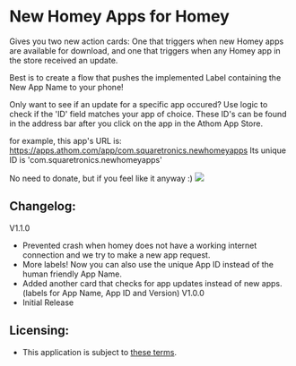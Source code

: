 # New Homey Apps for Homey
Gives you two new action cards:
	One that triggers when new Homey apps are available for download,
	and one that triggers when any Homey app in the store received an update.

Best is to create a flow that pushes the implemented Label containing the New App Name to your phone!


Only want to see if an update for a specific app occured?
Use logic to check if the 'ID' field matches your app of choice.
These ID's can be found in the address bar after you click on the app in the Athom App Store.

for example, this app's URL is:
https://apps.athom.com/app/com.squaretronics.newhomeyapps
Its unique ID is 'com.squaretronics.newhomeyapps'

No need to donate, but if you feel like it anyway :)
[![](https://www.paypalobjects.com/en_US/i/btn/btn_donate_LG.gif)](https://www.paypal.me/squaretronics)

## Changelog:
V1.1.0
* Prevented crash when homey does not have a working internet connection and we try to make a new app request.
* More labels! Now you can also use the unique App ID instead of the human friendly App Name.
* Added another card that checks for app updates instead of new apps. (labels for App Name, App ID and Version)
V1.0.0
* Initial Release

## Licensing:
* This application is subject to [these terms](https://raw.githubusercontent.com/squaretronics/com.squaretronics.newhomeyapps/master/LICENCE).
